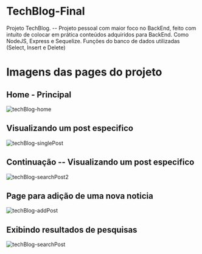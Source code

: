 # TechBlog-Final
Projeto TechBlog. -- Projeto pessoal com maior foco no BackEnd, feito com intuito de colocar em prática conteúdos adquiridos para BackEnd. Como NodeJS, Express e Sequelize. Funções do banco de dados utilizadas (Select, Insert e Delete)

<h1>Imagens das pages do projeto</h1>

<h2>Home - Principal</h2>

![techBlog-home](https://user-images.githubusercontent.com/91755560/153096846-9cc59944-a331-4bd5-87b7-b9c59fef2884.png)

##

<h2>Visualizando um post especifico</h2>

![techBlog-singlePost](https://user-images.githubusercontent.com/91755560/153097342-3034a7fe-200b-4652-a021-cee0e1aa38d1.png)

##

<h2>Continuação -- Visualizando um post especifico</h2>

![techBlog-searchPost2](https://user-images.githubusercontent.com/91755560/153097363-736cde1b-d84e-4a65-a9f3-abe54b141c60.png)

##

<h2>Page para adição de uma nova noticia</h2>

![techBlog-addPost](https://user-images.githubusercontent.com/91755560/153097144-c5105ad5-d619-4642-891e-f41cfba57298.png)

##

<h2>Exibindo resultados de pesquisas</h2>

![techBlog-searchPost](https://user-images.githubusercontent.com/91755560/153097405-ecb36ba2-a97b-4521-90d3-9272f45a4f65.png)
